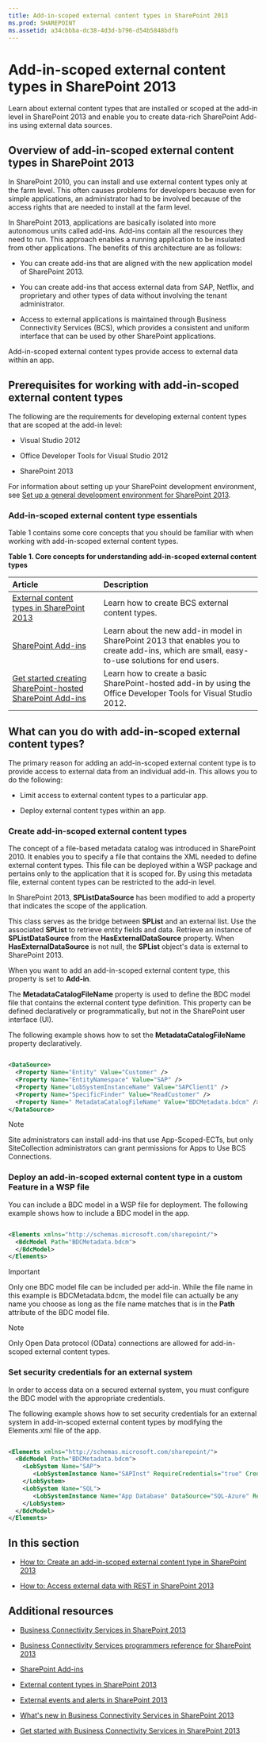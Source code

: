 ```yaml
---
title: Add-in-scoped external content types in SharePoint 2013
ms.prod: SHAREPOINT
ms.assetid: a34cbbba-dc38-4d3d-b796-d54b5848bdfb
---
```



# Add-in-scoped external content types in SharePoint 2013
Learn about external content types that are installed or scoped at the add-in level in SharePoint 2013 and enable you to create data-rich SharePoint Add-ins using external data sources. 
## Overview of add-in-scoped external content types in SharePoint 2013
<a name="Appscopedect_overview"> </a>

In SharePoint 2010, you can install and use external content types only at the farm level. This often causes problems for developers because even for simple applications, an administrator had to be involved because of the access rights that are needed to install at the farm level. 
  
    
    
In SharePoint 2013, applications are basically isolated into more autonomous units called add-ins. Add-ins contain all the resources they need to run. This approach enables a running application to be insulated from other applications. The benefits of this architecture are as follows: 
  
    
    

- You can create add-ins that are aligned with the new application model of SharePoint 2013. 
    
  
- You can create add-ins that access external data from SAP, Netflix, and proprietary and other types of data without involving the tenant administrator. 
    
  
- Access to external applications is maintained through Business Connectivity Services (BCS), which provides a consistent and uniform interface that can be used by other SharePoint applications. 
    
  
Add-in-scoped external content types provide access to external data within an app. 
  
    
    

## Prerequisites for working with add-in-scoped external content types
<a name="Appscopedect_Prereq"> </a>

The following are the requirements for developing external content types that are scoped at the add-in level: 
  
    
    

- Visual Studio 2012 
    
  
- Office Developer Tools for Visual Studio 2012 
    
  
- SharePoint 2013 
    
  
For information about setting up your SharePoint development environment, see  [Set up a general development environment for SharePoint 2013](set-up-a-general-development-environment-for-sharepoint-2013.md). 
  
    
    

### Add-in-scoped external content type essentials

Table 1 contains some core concepts that you should be familiar with when working with add-in-scoped external content types. 
  
    
    

**Table 1. Core concepts for understanding add-in-scoped external content types**


|**Article**|**Description**|
|:-----|:-----|
| [External content types in SharePoint 2013](external-content-types-in-sharepoint-2013.md)|Learn how to create BCS external content types. |
| [SharePoint Add-ins](http://msdn.microsoft.com/library/cd1eda9e-8e54-4223-93a9-a6ea0d18df70%28Office.15%29.aspx)|Learn about the new add-in model in SharePoint 2013 that enables you to create add-ins, which are small, easy-to-use solutions for end users. |
| [Get started creating SharePoint-hosted SharePoint Add-ins](http://msdn.microsoft.com/library/1b992485-6efe-4ea4-a18c-221689b0b66f%28Office.15%29.aspx)|Learn how to create a basic SharePoint-hosted add-in by using the Office Developer Tools for Visual Studio 2012. |
   

## What can you do with add-in-scoped external content types?
<a name="Appscopedect_Tasks"> </a>

The primary reason for adding an add-in-scoped external content type is to provide access to external data from an individual add-in. This allows you to do the following: 
  
    
    

- Limit access to external content types to a particular app. 
    
  
- Deploy external content types within an app. 
    
  

### Create add-in-scoped external content types
<a name="Appscopedect_createect"> </a>

The concept of a file-based metadata catalog was introduced in SharePoint 2010. It enables you to specify a file that contains the XML needed to define external content types. This file can be deployed within a WSP package and pertains only to the application that it is scoped for. By using this metadata file, external content types can be restricted to the add-in level. 
  
    
    
In SharePoint 2013, **SPListDataSource** has been modified to add a property that indicates the scope of the application.
  
    
    
This class serves as the bridge between **SPList** and an external list. Use the associated **SPList** to retrieve entity fields and data. Retrieve an instance of **SPListDataSource** from the **HasExternalDataSource** property. When **HasExternalDataSource** is not null, the **SPList** object's data is external to SharePoint 2013.
  
    
    
When you want to add an add-in-scoped external content type, this property is set to **Add-in**. 
  
    
    
The **MetadataCatalogFileName** property is used to define the BDC model file that contains the external content type definition. This property can be defined declaratively or programmatically, but not in the SharePoint user interface (UI).
  
    
    
The following example shows how to set the **MetadataCatalogFileName** property declaratively.
  
    
    



```XML

<DataSource>
  <Property Name="Entity" Value="Customer" />
  <Property Name="EntityNamespace" Value="SAP" />
  <Property Name="LobSystemInstanceName" Value="SAPClient1" />
  <Property Name="SpecificFinder" Value="ReadCustomer" />
  <Property Name=" MetadataCatalogFileName" Value="BDCMetadata.bdcm" />
</DataSource>
```


> [!NOTE]
> Site administrators can install add-ins that use App-Scoped-ECTs, but only SiteCollection administrators can grant permissions for Apps to Use BCS Connections. 
  
    
    


### Deploy an add-in-scoped external content type in a custom Feature in a WSP file
<a name="Appscopedect_deployect"> </a>

You can include a BDC model in a WSP file for deployment. The following example shows how to include a BDC model in the app. 
  
    
    

```XML

<Elements xmlns="http://schemas.microsoft.com/sharepoint/">
  <BdcModel Path="BDCMetadata.bdcm">
  </BdcModel>
</Elements>

```


> [!IMPORTANT]
> Only one BDC model file can be included per add-in. While the file name in this example is BDCMetadata.bdcm, the model file can actually be any name you choose as long as the file name matches that is in the **Path** attribute of the BDC model file.
  
    
    


> [!NOTE]
> Only Open Data protocol (OData) connections are allowed for add-in-scoped external content types. 
  
    
    


### Set security credentials for an external system
<a name="Appscopedect_deployect"> </a>

In order to access data on a secured external system, you must configure the BDC model with the appropriate credentials. 
  
    
    
The following example shows how to set security credentials for an external system in add-in-scoped external content types by modifying the Elements.xml file of the app. 
  
    
    



```XML

<Elements xmlns="http://schemas.microsoft.com/sharepoint/">
  <BdcModel Path="BDCMetadata.bdcm">
    <LobSystem Name="SAP">
       <LobSystemInstance Name="SAPInst" RequireCredentials="true" CredentialsDescription="Credentials to connect to SAP"/>
    </LobSystem>
    <LobSystem Name="SQL">
       <LobSystemInstance Name="App Database" DataSource="SQL-Azure" RequireCredentials="true" />
    </LobSystem>
  </BdcModel>
</Elements>

```


## In this section
<a name="Appscopedect_inthissection"> </a>


-  [How to: Create an add-in-scoped external content type in SharePoint 2013](how-to-create-an-add-in-scoped-external-content-type-in-sharepoint-2013.md)
    
  
-  [How to: Access external data with REST in SharePoint 2013](how-to-access-external-data-with-rest-in-sharepoint-2013.md)
    
  

## Additional resources
<a name="Appscopedect_Addres"> </a>


-  [Business Connectivity Services in SharePoint 2013](business-connectivity-services-in-sharepoint-2013.md)
    
  
-  [Business Connectivity Services programmers reference for SharePoint 2013](business-connectivity-services-programmers-reference-for-sharepoint-2013.md)
    
  
-  [SharePoint Add-ins](http://msdn.microsoft.com/library/cd1eda9e-8e54-4223-93a9-a6ea0d18df70%28Office.15%29.aspx)
    
  
-  [External content types in SharePoint 2013](external-content-types-in-sharepoint-2013.md)
    
  
-  [External events and alerts in SharePoint 2013](external-events-and-alerts-in-sharepoint-2013.md)
    
  
-  [What's new in Business Connectivity Services in SharePoint 2013](what-s-new-in-business-connectivity-services-in-sharepoint-2013.md)
    
  
-  [Get started with Business Connectivity Services in SharePoint 2013](get-started-with-business-connectivity-services-in-sharepoint-2013.md)
    
  

